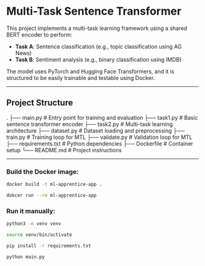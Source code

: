 # Multi-Task Sentence Transformer

This project implements a multi-task learning framework using a shared BERT encoder to perform:
- **Task A**: Sentence classification (e.g., topic classification using AG News)
- **Task B**: Sentiment analysis (e.g., binary classification using IMDB)

The model uses PyTorch and Hugging Face Transformers, and it is structured to be easily trainable and testable using Docker.

---

## Project Structure

.
├── main.py # Entry point for training and evaluation
├── task1.py # Basic sentence transformer encoder
├── task2.py # Multi-task learning architecture
├── dataset.py # Dataset loading and preprocessing
├── train.py # Training loop for MTL
├── validate.py # Validation loop for MTL
├── requirements.txt # Python dependencies
├── Dockerfile # Container setup
└── README.md # Project instructions

---

### Build the Docker image:

```bash
docker build -t ml-apprentice-app .

dokcer run --rm ml-apprentice-app
```

### Run it manually:

```bash
python3 -m venv venv

source venv/bin/activate

pip install -r requirements.txt

python main.py
```
